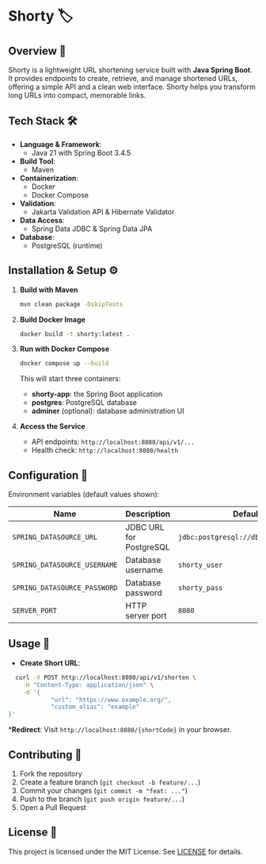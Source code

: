 # Shorty 🏷️

## Overview 📖

Shorty is a lightweight URL shortening service built with **Java Spring Boot**. It provides endpoints to create, retrieve, and manage shortened URLs, offering a simple API and a clean web interface. Shorty helps you transform long URLs into compact, memorable links.

## Tech Stack 🛠️

- **Language & Framework**:
    - Java 21 with Spring Boot 3.4.5
- **Build Tool**:
    - Maven
- **Containerization**:
    - Docker
    - Docker Compose
- **Validation**:
    - Jakarta Validation API & Hibernate Validator
- **Data Access**:
    - Spring Data JDBC & Spring Data JPA
- **Database**:
    - PostgreSQL (runtime)


## Installation & Setup ⚙️

1. **Build with Maven**

   ```bash
   mvn clean package -DskipTests
   ```

2. **Build Docker Image**

   ```bash
   docker build -t shorty:latest .
   ```

3. **Run with Docker Compose**

   ```bash
   docker compose up --build
   ```

   This will start three containers:

    * **shorty-app**: the Spring Boot application
    * **postgres**: PostgreSQL database
    * **adminer** (optional): database administration UI

4. **Access the Service**

    * API endpoints: `http://localhost:8080/api/v1/...`
    * Health check: `http://localhost:8080/health`

## Configuration 🔧

Environment variables (default values shown):

| Name                         | Description             | Default                              |
| ---------------------------- | ----------------------- |--------------------------------------|
| `SPRING_DATASOURCE_URL`      | JDBC URL for PostgreSQL | `jdbc:postgresql://db:5432/shortydb` |
| `SPRING_DATASOURCE_USERNAME` | Database username       | `shorty_user`                        |
| `SPRING_DATASOURCE_PASSWORD` | Database password       | `shorty_pass`                        |
| `SERVER_PORT`                | HTTP server port        | `8080`                               |

## Usage 🚀

* **Create Short URL**:

```bash
  curl -X POST http://localhost:8080/api/v1/shorten \
    -H "Content-Type: application/json" \
    -d '{
            "url": "https://www.example.org/",
            "custom_alias": "example"
}'
  ```

***Redirect**:
Visit `http://localhost:8080/{shortCode}` in your browser.

## Contributing 🤝

1. Fork the repository
2. Create a feature branch (`git checkout -b feature/...`)
3. Commit your changes (`git commit -m "feat: ..."`)
4. Push to the branch (`git push origin feature/...`)
5. Open a Pull Request

## License 📄

This project is licensed under the MIT License. See [LICENSE](LICENSE) for details.
